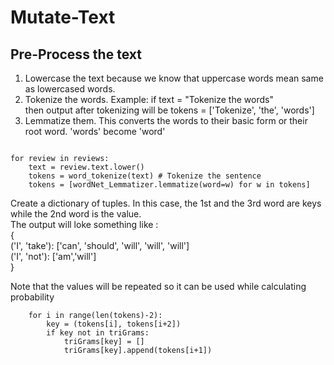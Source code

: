 # Mutate-Text

## Pre-Process the text

1. Lowercase the text because we know that uppercase words mean same as lowercased words.
2. Tokenize the words.
  Example:
    if text = "Tokenize the words" </br>
    then output after tokenizing will be tokens = ['Tokenize', 'the', 'words']
3. Lemmatize them. This converts the words to their basic form or their root word. 'words' become 'word'

```

for review in reviews:
    text = review.text.lower()
    tokens = word_tokenize(text) # Tokenize the sentence
    tokens = [wordNet_Lemmatizer.lemmatize(word=w) for w in tokens]

```
Create a dictionary of tuples. In this case, the 1st and the 3rd word are keys while the 2nd word is the value. </br>
The output will loke something like : </br>
{ </br>
('I', 'take'): ['can', 'should', 'will', 'will', 'will'] </br>
('I', 'not'):  ['am','will'] </br>
} </br>

Note that the values will be repeated so it can be used while calculating probability

```
    for i in range(len(tokens)-2):
        key = (tokens[i], tokens[i+2])
        if key not in triGrams:
            triGrams[key] = []
            triGrams[key].append(tokens[i+1])
```
